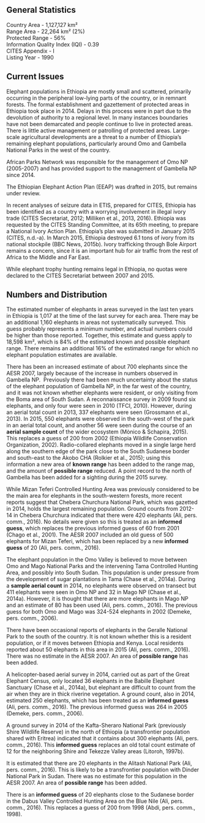 ## General Statistics

Country Area - 1,127,127 km²<br />
Range Area - 22,264 km² (2%)<br />
Protected Range - 56%<br />
Information Quality Index (IQI) - 0.39<br />
CITES Appendix - I<br />
Listing Year - 1990

## Current Issues

Elephant populations in Ethiopia are mostly small and scattered, primarily occurring in the peripheral low-lying parts of the country, or in remnant forests. The formal establishment and gazettement of protected areas in Ethiopia took place in 2014. Delays in this process were in part due to the devolution of authority to a regional level. In many instances boundaries have not been demarcated and people continue to live in protected areas. There is little active management or patrolling of protected areas. Large-scale agricultural developments are a threat to a number of Ethiopia’s remaining elephant populations, particularly around Omo and Gambella National Parks in the west of the country. 

African Parks Network was responsible for the management of Omo NP (2005-2007) and has provided support to the management of Gambella NP since 2014. 

The Ethiopian Elephant Action Plan (EEAP) was drafted in 2015, but remains under review. 

In recent analyses of seizure data in ETIS, prepared for CITES, Ethiopia has been identified as a country with a worrying involvement in illegal ivory trade (CITES Secretariat, 2012; Milliken et al., 2013, 2016). Ethiopia was requested by the CITES Standing Committee, at its 65th meeting, to prepare a National Ivory Action Plan. Ethiopia’s plan was submitted in January 2015 (CITES, n.d.-a). In March 2015, Ethiopia destroyed 6.1 tons of ivory from its national stockpile (BBC News, 2015b). Ivory trafficking through Bole Airport remains a concern, since it is an important hub for air traffic from the rest of Africa to the Middle and Far East. 

While elephant trophy hunting remains legal in Ethiopia, no quotas were declared to the CITES Secretariat between 2007 and 2015.

## Numbers and Distribution

The estimated number of elephants in areas surveyed in the last ten years in Ethiopia is 1,017 at the time of the last survey for each area. There may be an additional 1,160 elephants in areas not systematically surveyed. This guess probably represents a minimum number, and actual numbers could be higher than those reported. Together, this estimate and guess apply to 18,598 km², which is 84% of the estimated known and possible elephant range. There remains an additional 16% of the estimated range for which no elephant population estimates are available.

There has been an increased estimate of about 700 elephants since the AESR 2007, largely because of the increase in numbers observed in Gambella NP.  Previously there had been much uncertainty about the status of the elephant population of Gambella NP, in the far west of the country, and it was not known whether elephants were resident, or only visiting from the Boma area of South Sudan. A reconnaissance survey in 2009 found six elephants, and only four were seen in 2010 (TFCI, 2010). However, during an aerial total count in 2013, 337 elephants were seen (Grossmann et al., 2013). In 2015, 550 elephants were observed in the south-west of the park in an aerial total count, and another 56 were seen during the course of an **aerial sample count** of the wider ecosystem (Mònico & Schapira, 2015). This replaces a guess of 200 from 2002 (Ethiopia Wildlife Conservation Organization, 2002). Radio-collared elephants moved in a single large herd along the southern edge of the park close to the South Sudanese border and south-east to the Akobo CHA (Rolkier et al., 2015); using this information a new area of **known range** has been added to the range map, and the amount of **possible range** reduced. A point record to the north of Gambella has been added for a sighting during the 2015 survey. 

While Mizan Teferi Controlled Hunting Area was previously considered to be the main area for elephants in the south-western forests, more recent reports suggest that Chebera Churchura National Park, which was gazetted in 2014, holds the largest remaining population. Ground counts from 2012-14 in Chebera Churchura indicated that there were 420 elephants (Ali, pers. comm., 2016). No details were given so this is treated as an **informed guess**, which replaces the previous informed guess of 60 from 2001 (Chago et al., 2001). The AESR 2007 included an old guess of 500 elephants for Mizan Teferi, which has been replaced by a new **informed guess** of 20 (Ali, pers. comm., 2016).

The elephant population in the Omo Valley is believed to move between Omo and Mago National Parks and the intervening Tama Controlled Hunting Area, and possibly into South Sudan. This population is under pressure from the development of sugar plantations in Tama (Chase et al., 2014a). During a **sample aerial count** in 2014, no elephants were observed on transect but 411 elephants were seen in Omo NP and 32 in Mago NP (Chase et al., 2014a). However, it is thought that there are more elephants in Mago NP and an estimate of 80 has been used (Ali, pers. comm., 2016). The previous guess for both Omo and Mago was 324-524 elephants in 2002 (Demeke, pers. comm., 2006). 

There have been occasional reports of elephants in the Geralle National Park to the south of the country. It is not known whether this is a resident population, or if it moves between Ethiopia and Kenya. Local residents reported about 50 elephants in this area in 2015 (Ali, pers. comm., 2016). There was no estimate in the AESR 2007. An area of **possible range** has been added.

A helicopter-based aerial survey in 2014, carried out as part of the Great Elephant Census, only located 36 elephants in the Babille Elephant Sanctuary (Chase et al., 2014a), but elephant are difficult to count from the air when they are in thick riverine vegetation. A ground count, also in 2014, estimated 250 elephants, which has been treated as an **informed guess** (Ali, pers. comm., 2016). The previous informed guess was 264 in 2005 (Demeke, pers. comm., 2006). 

A ground survey in 2014 of the Kafta-Sheraro National Park (previously Shire Wildlife Reserve) in the north of Ethiopia (a transfrontier population shared with Eritrea) indicated that it contains about 300 elephants (Ali, pers. comm., 2016). This **informed guess** replaces an old total count estimate of 12 for the neighboring Shire and Tekezze Valley areas (Litoroh, 1997b). 

It is estimated that there are 20 elephants in the Alitash National Park (Ali, pers. comm., 2016). This is likely to be a transfrontier population with Dinder National Park in Sudan. There was no estimate for this population in the AESR 2007. An area of **possible range** has been added. 

There is an **informed guess** of 20 elephants close to the Sudanese border in the Dabus Valley Controlled Hunting Area on the Blue Nile (Ali, pers. comm., 2016). This replaces a guess of 200 from 1998 (Abdi, pers. comm., 1998).
